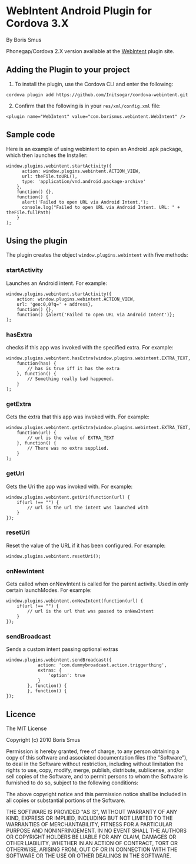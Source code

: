 # WebIntent Android Plugin for Cordova 3.X #
By Boris Smus

Phonegap/Cordova 2.X version available at the [WebIntent](https://github.com/phonegap/phonegap-plugins/tree/master/Android/WebIntent) plugin site.

## Adding the Plugin to your project ##
1. To install the plugin, use the Cordova CLI and enter the following:

`cordova plugin add https://github.com/Initsogar/cordova-webintent.git`

2. Confirm that the following is in your `res/xml/config.xml` file:

`<plugin name="WebIntent" value="com.borismus.webintent.WebIntent" />`

## Sample code

Here is an example of using webintent to open an Android .apk package, which then launches the Installer:

    window.plugins.webintent.startActivity({
          action: window.plugins.webintent.ACTION_VIEW,
          url: theFile.toURL(),
          type: 'application/vnd.android.package-archive'
        },
        function() {},
        function() {
          alert('Failed to open URL via Android Intent.');
          console.log("Failed to open URL via Android Intent. URL: " + theFile.fullPath)
        }
    );


## Using the plugin ##
The plugin creates the object `window.plugins.webintent` with five methods:

### startActivity ###
Launches an Android intent. For example:


    window.plugins.webintent.startActivity({
        action: window.plugins.webintent.ACTION_VIEW,
        url: 'geo:0,0?q=' + address},
        function() {},
        function() {alert('Failed to open URL via Android Intent')};
    );


### hasExtra ###
checks if this app was invoked with the specified extra. For example:

    window.plugins.webintent.hasExtra(window.plugins.webintent.EXTRA_TEXT,
        function(has) {
            // has is true iff it has the extra
        }, function() {
            // Something really bad happened.
        }
    );

### getExtra ###
Gets the extra that this app was invoked with. For example:

    window.plugins.webintent.getExtra(window.plugins.webintent.EXTRA_TEXT,
        function(url) {
            // url is the value of EXTRA_TEXT
        }, function() {
            // There was no extra supplied.
        }
    );

### getUri ###
Gets the Uri the app was invoked with. For example:

    window.plugins.webintent.getUri(function(url) {
        if(url !== "") {
            // url is the url the intent was launched with
        }
    });

### resetUri ###
Reset the value of the URL if it has been configured. For example:

    window.plugins.webintent.resetUri();

### onNewIntent ###
Gets called when onNewIntent is called for the parent activity. Used in only certain launchModes. For example:

    window.plugins.webintent.onNewIntent(function(url) {
        if(url !== "") {
            // url is the url that was passed to onNewIntent
        }
    });

### sendBroadcast ###
Sends a custom intent passing optional extras

    window.plugins.webintent.sendBroadcast({
                action: 'com.dummybroadcast.action.triggerthing',
                extras: {
                    'option': true
                }
            }, function() {
            }, function() {
    });

## Licence ##

The MIT License

Copyright (c) 2010 Boris Smus

Permission is hereby granted, free of charge, to any person obtaining a copy
of this software and associated documentation files (the "Software"), to deal
in the Software without restriction, including without limitation the rights
to use, copy, modify, merge, publish, distribute, sublicense, and/or sell
copies of the Software, and to permit persons to whom the Software is
furnished to do so, subject to the following conditions:

The above copyright notice and this permission notice shall be included in
all copies or substantial portions of the Software.

THE SOFTWARE IS PROVIDED "AS IS", WITHOUT WARRANTY OF ANY KIND, EXPRESS OR
IMPLIED, INCLUDING BUT NOT LIMITED TO THE WARRANTIES OF MERCHANTABILITY,
FITNESS FOR A PARTICULAR PURPOSE AND NONINFRINGEMENT. IN NO EVENT SHALL THE
AUTHORS OR COPYRIGHT HOLDERS BE LIABLE FOR ANY CLAIM, DAMAGES OR OTHER
LIABILITY, WHETHER IN AN ACTION OF CONTRACT, TORT OR OTHERWISE, ARISING FROM,
OUT OF OR IN CONNECTION WITH THE SOFTWARE OR THE USE OR OTHER DEALINGS IN
THE SOFTWARE.
